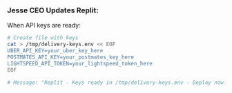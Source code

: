 ### **Jesse CEO Updates Replit:**
When API keys are ready:
```bash
# Create file with keys
cat > /tmp/delivery-keys.env << EOF
UBER_API_KEY=your_uber_key_here
POSTMATES_API_KEY=your_postmates_key_here
LIGHTSPEED_API_TOKEN=your_lightspeed_token_here
EOF

# Message: "Replit - Keys ready in /tmp/delivery-keys.env - Deploy now!"
```
